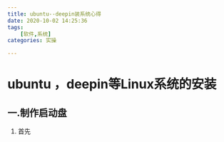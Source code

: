 ```yaml
---
title: ubuntu--deepin装系统心得
date: 2020-10-02 14:25:36
tags:
	[软件,系统]
categories: 实操

---
```


# ubuntu ，deepin等Linux系统的安装

## 一.制作启动盘

1. 首先

